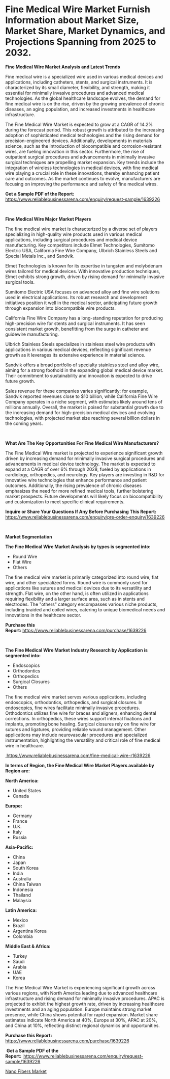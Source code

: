 <p><h1>Fine Medical Wire Market Furnish Information about Market Size, Market Share, Market Dynamics, and Projections Spanning from 2025 to 2032.</h1></p><p><strong>Fine Medical Wire Market Analysis and Latest Trends</strong></p>
<p><p>Fine medical wire is a specialized wire used in various medical devices and applications, including catheters, stents, and surgical instruments. It is characterized by its small diameter, flexibility, and strength, making it essential for minimally invasive procedures and advanced medical technologies. As the global healthcare landscape evolves, the demand for fine medical wire is on the rise, driven by the growing prevalence of chronic diseases, an aging population, and increased investments in healthcare infrastructure.</p><p>The Fine Medical Wire Market is expected to grow at a CAGR of 14.2% during the forecast period. This robust growth is attributed to the increasing adoption of sophisticated medical technologies and the rising demand for precision-engineered devices. Additionally, developments in materials science, such as the introduction of biocompatible and corrosion-resistant wires, are fueling innovation in this sector. Furthermore, the rise of outpatient surgical procedures and advancements in minimally invasive surgical techniques are propelling market expansion. Key trends include the integration of wireless technologies in medical devices, with fine medical wire playing a crucial role in these innovations, thereby enhancing patient care and outcomes. As the market continues to evolve, manufacturers are focusing on improving the performance and safety of fine medical wires.</p></p>
<p><strong>Get a Sample PDF of the Report:&nbsp;</strong> <a href="https://www.reliablebusinessarena.com/enquiry/request-sample/1639226?utm_campaign=3566&utm_medium=2&utm_source=Github&utm_content=ia&utm_term=23032025&utm_id=fine-medical-wire">https://www.reliablebusinessarena.com/enquiry/request-sample/1639226</a></p>
<p>&nbsp;</p>
<p><strong>Fine Medical Wire Major Market Players</strong></p>
<p><p>The fine medical wire market is characterized by a diverse set of players specializing in high-quality wire products used in various medical applications, including surgical procedures and medical device manufacturing. Key competitors include Elmet Technologies, Sumitomo Electric USA, California Fine Wire Company, Ulbrich Stainless Steels and Special Metals Inc., and Sandvik.</p><p>Elmet Technologies is known for its expertise in tungsten and molybdenum wires tailored for medical devices. With innovative production techniques, Elmet exhibits strong growth, driven by rising demand for minimally invasive surgical tools.</p><p>Sumitomo Electric USA focuses on advanced alloy and fine wire solutions used in electrical applications. Its robust research and development initiatives position it well in the medical sector, anticipating future growth through expansion into biocompatible wire products.</p><p>California Fine Wire Company has a long-standing reputation for producing high-precision wire for stents and surgical instruments. It has seen consistent market growth, benefitting from the surge in catheter and guidewire manufacturing.</p><p>Ulbrich Stainless Steels specializes in stainless steel wire products with applications in various medical devices, reflecting significant revenue growth as it leverages its extensive experience in material science.</p><p>Sandvik offers a broad portfolio of specialty stainless steel and alloy wire, aiming for a strong foothold in the expanding global medical device market. Their commitment to sustainability and innovation is expected to drive future growth.</p><p>Sales revenue for these companies varies significantly; for example, Sandvik reported revenues close to $10 billion, while California Fine Wire Company operates in a niche segment, with estimates likely around tens of millions annually. Overall, the market is poised for substantial growth due to the increasing demand for high-precision medical devices and evolving technologies, with projected market size reaching several billion dollars in the coming years.</p></p>
<p>&nbsp;</p>
<p><strong>What Are The Key Opportunities For Fine Medical Wire Manufacturers?</strong></p>
<p><p>The Fine Medical Wire market is projected to experience significant growth driven by increasing demand for minimally invasive surgical procedures and advancements in medical device technology. The market is expected to expand at a CAGR of over 6% through 2028, fueled by applications in cardiology, orthopedics, and neurology. Key players are investing in R&D for innovative wire technologies that enhance performance and patient outcomes. Additionally, the rising prevalence of chronic diseases emphasizes the need for more refined medical tools, further bolstering market prospects. Future developments will likely focus on biocompatibility and customization to meet specific clinical requirements.</p></p>
<p><strong>Inquire or Share Your Questions If Any Before Purchasing This Report:</strong> <a href="https://www.reliablebusinessarena.com/enquiry/pre-order-enquiry/1639226?utm_campaign=3566&utm_medium=2&utm_source=Github&utm_content=ia&utm_term=23032025&utm_id=fine-medical-wire">https://www.reliablebusinessarena.com/enquiry/pre-order-enquiry/1639226</a></p>
<p>&nbsp;</p>
<p><strong>Market Segmentation</strong></p>
<p><strong>The Fine Medical Wire Market Analysis by types is segmented into:</strong></p>
<p><ul><li>Round Wire</li><li>Flat Wire</li><li>Others</li></ul></p>
<p><p>The fine medical wire market is primarily categorized into round wire, flat wire, and other specialized forms. Round wire is commonly used for applications like sutures and medical devices due to its versatility and strength. Flat wire, on the other hand, is often utilized in applications requiring flexibility and a larger surface area, such as in stents and electrodes. The "others" category encompasses various niche products, including braided and coiled wires, catering to unique biomedical needs and innovations in the healthcare sector.</p></p>
<p><strong>Purchase this Report:&nbsp;</strong><a href="https://www.reliablebusinessarena.com/purchase/1639226?utm_campaign=3566&utm_medium=2&utm_source=Github&utm_content=ia&utm_term=23032025&utm_id=fine-medical-wire">https://www.reliablebusinessarena.com/purchase/1639226</a></p>
<p>&nbsp;</p>
<p><strong>The Fine Medical Wire Market Industry Research by Application is segmented into:</strong></p>
<p><ul><li>Endoscopics</li><li>Orthodontics</li><li>Orthopedics</li><li>Surgical Closures</li><li>Others</li></ul></p>
<p><p>The fine medical wire market serves various applications, including endoscopics, orthodontics, orthopedics, and surgical closures. In endoscopics, fine wires facilitate minimally invasive procedures. Orthodontics utilizes fine wire for braces and aligners, enhancing dental corrections. In orthopedics, these wires support internal fixations and implants, promoting bone healing. Surgical closures rely on fine wire for sutures and ligatures, providing reliable wound management. Other applications may include neurovascular procedures and specialized instrumentation, highlighting the versatility and critical role of fine medical wire in healthcare.</p></p>
<p><a href="https://www.reliablebusinessarena.com/fine-medical-wire-r1639226?utm_campaign=3566&utm_medium=2&utm_source=Github&utm_content=ia&utm_term=23032025&utm_id=fine-medical-wire">&nbsp;https://www.reliablebusinessarena.com/fine-medical-wire-r1639226</a></p>
<p><strong>In terms of Region, the Fine Medical Wire Market Players available by Region are:</strong></p>
<p>
    <p> <strong> North America: </strong>
        <ul>
            <li>United States</li>
            <li>Canada</li>
        </ul>
        </p> 
    <p> <strong> Europe: </strong>
        <ul>
            <li>Germany</li>
            <li>France</li>
            <li>U.K.</li>
            <li>Italy</li>
            <li>Russia</li>
        </ul>
        </p> 
    <p> <strong> Asia-Pacific: </strong>
        <ul>
            <li>China</li>
            <li>Japan</li>
            <li>South Korea</li>
            <li>India</li>
            <li>Australia</li>
            <li>China Taiwan</li>
            <li>Indonesia</li>
            <li>Thailand</li>
            <li>Malaysia</li>
        </ul>
        </p> 
    <p> <strong> Latin America: </strong>
        <ul>
            <li>Mexico</li>
            <li>Brazil</li>
            <li>Argentina Korea</li>
            <li>Colombia</li>
        </ul>
        </p> 
    <p> <strong> Middle East & Africa: </strong>
        <ul>
            <li>Turkey</li>
            <li>Saudi</li>
            <li>Arabia</li>
            <li>UAE</li>
            <li>Korea</li>
        </ul>
    </p>
    </p>
<p><p>The Fine Medical Wire Market is experiencing significant growth across various regions, with North America leading due to advanced healthcare infrastructure and rising demand for minimally invasive procedures. APAC is projected to exhibit the highest growth rate, driven by increasing healthcare investments and an aging population. Europe maintains strong market presence, while China shows potential for rapid expansion. Market share estimates indicate North America at 40%, Europe at 30%, APAC at 20%, and China at 10%, reflecting distinct regional dynamics and opportunities.</p></p>
<p><strong>Purchase this Report: </strong><a href="https://www.reliablebusinessarena.com/purchase/1639226?utm_campaign=3566&utm_medium=2&utm_source=Github&utm_content=ia&utm_term=23032025&utm_id=fine-medical-wire">https://www.reliablebusinessarena.com/purchase/1639226</a></p>
<p>&nbsp;<strong>Get a Sample PDF of the Report:&nbsp;&nbsp;</strong><a href="https://www.reliablebusinessarena.com/enquiry/request-sample/1639226?utm_campaign=3566&utm_medium=2&utm_source=Github&utm_content=ia&utm_term=23032025&utm_id=fine-medical-wire">https://www.reliablebusinessarena.com/enquiry/request-sample/1639226</a></p>
<p><strong></strong></p>
<p><p><a href="https://github.com/lugnabirue/Market-Research-Report-List-1/blob/main/nano-fibers-market.md?utm_campaign=3566&utm_medium=2&utm_source=Github&utm_content=ia&utm_term=23032025&utm_id=fine-medical-wire">Nano Fibers Market</a></p></p>